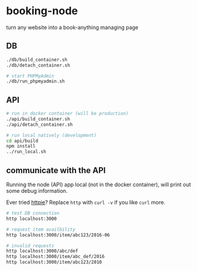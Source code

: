 booking-node
============

turn any website into a book-anything managing page


DB
--

```bash
./db/build_container.sh
./db/detach_container.sh

# start PHPMyAdmin
./db/run_phpmyadmin.sh
```


API
---

```bash
# run in docker container (will be production)
./api/build_container.sh
./api/detach_container.sh

# run local natively (development)
cd api/build
npm install
../run_local.sh
```


communicate with the API
------------------------

Running the node (API) app local (not in the docker container), will print out
some debug information.

Ever tried [httpie](https://github.com/jkbrzt/httpie)? Replace `http` with
`curl -v` if you like `curl` more.

```bash
# test DB connection
http localhost:3000

# request item availbility
http localhost:3000/item/abc123/2016-06

# invalid requests
http localhost:3000/abc/def
http localhost:3000/item/abc_def/2016
http localhost:3000/item/abc123/2010
```
